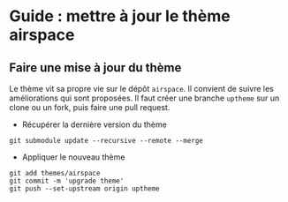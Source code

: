 # Guide : mettre à jour le thème **airspace**

## Faire une mise à jour du thème

Le thème vit sa propre vie sur le dépôt `airspace`. Il convient de suivre les améliorations qui sont proposées. Il faut créer une branche `uptheme` sur un clone ou un fork, puis faire une pull request.

* Récupérer la dernière version du thème

```
git submodule update --recursive --remote --merge
```

* Appliquer le nouveau thème

```
git add themes/airspace
git commit -m 'upgrade theme'
git push --set-upstream origin uptheme
```

